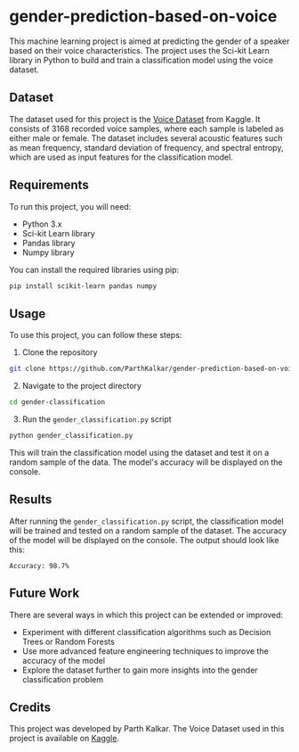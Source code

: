 # gender-prediction-based-on-voice


This machine learning project is aimed at predicting the gender of a speaker based on their voice characteristics. The project uses the Sci-kit Learn library in Python to build and train a classification model using the voice dataset.

## Dataset

The dataset used for this project is the [Voice Dataset](https://www.kaggle.com/primaryobjects/voicegender) from Kaggle. It consists of 3168 recorded voice samples, where each sample is labeled as either male or female. The dataset includes several acoustic features such as mean frequency, standard deviation of frequency, and spectral entropy, which are used as input features for the classification model.

## Requirements

To run this project, you will need:

- Python 3.x
- Sci-kit Learn library
- Pandas library
- Numpy library

You can install the required libraries using pip:

```bash
pip install scikit-learn pandas numpy
```

## Usage

To use this project, you can follow these steps:

1. Clone the repository

```bash
git clone https://github.com/ParthKalkar/gender-prediction-based-on-voice
```

2. Navigate to the project directory

```bash
cd gender-classification
```

3. Run the `gender_classification.py` script

```bash
python gender_classification.py
```

This will train the classification model using the dataset and test it on a random sample of the data. The model's accuracy will be displayed on the console.

## Results

After running the `gender_classification.py` script, the classification model will be trained and tested on a random sample of the dataset. The accuracy of the model will be displayed on the console. The output should look like this:

```
Accuracy: 98.7%
```

## Future Work

There are several ways in which this project can be extended or improved:

- Experiment with different classification algorithms such as Decision Trees or Random Forests
- Use more advanced feature engineering techniques to improve the accuracy of the model
- Explore the dataset further to gain more insights into the gender classification problem

## Credits

This project was developed by Parth Kalkar. The Voice Dataset used in this project is available on [Kaggle](https://www.kaggle.com/primaryobjects/voicegender).
